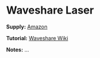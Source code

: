 # Waveshare Laser

**Supply:** [Amazon](https://www.amazon.ca/gp/product/B00NJNYQ9G/ref=ppx_yo_dt_b_asin_title_o06_s01?ie=UTF8&psc=1)

**Tutorial:** [Waveshare Wiki](https://www.waveshare.com/wiki/Laser_Sensor)

**Notes:** ...
